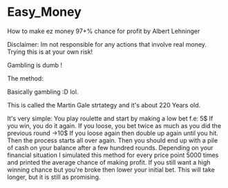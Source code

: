 # Easy_Money
How to make ez money 97+% chance for profit by Albert Lehninger

Disclaimer: 
Im not responsible for any actions that involve real money.
Trying this is at your own risk! 

Gambling is dumb !

The method:

Basically gambling :D lol.

This is called the Martin Gale strtategy and it's about 220 Years old.

It's very simple: You play roulette and start by making a low bet f.e: 5$
If you win, you do it again. If you loose, you bet twice as much as
you did the previous round ->10$
If you loose again then double up again until you hit. Then the process
starts all over again. Then you should end up with a pile of cash on your
balance after a few hundred rounds. Depending on your financial situation I simulated this method
for every price point 5000 times and printed the average chance of making
profit. If you still want a high winning chance but you're broke then lower your initial
bet. This will take longer, but it is still as promising.

